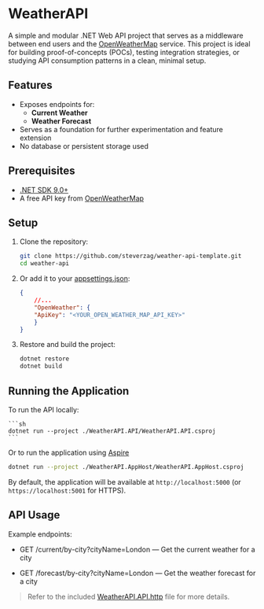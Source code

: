 # WeatherAPI

A simple and modular .NET Web API project that serves as a middleware between end users and the [OpenWeatherMap](https://openweathermap.org/) service. This project is ideal for building proof-of-concepts (POCs), testing integration strategies, or studying API consumption patterns in a clean, minimal setup.

## Features

- Exposes endpoints for:
  - **Current Weather**
  - **Weather Forecast**
- Serves as a foundation for further experimentation and feature extension
- No database or persistent storage used

## Prerequisites

- [.NET SDK 9.0+](https://dotnet.microsoft.com/download/dotnet/9.0)
- A free API key from [OpenWeatherMap](https://openweathermap.org/)

## Setup

1. Clone the repository:
   ```sh
   git clone https://github.com/steverzag/weather-api-template.git
   cd weather-api
   ```
2. Or add it to your [appsettings.json](WeatherAPI.API/appsettings.json):
    ```json
    {
        //...
        "OpenWeather": {
        "ApiKey": "<YOUR_OPEN_WEATHER_MAP_API_KEY>"
        }   
    }
    ```

3. Restore and build the project:

    ```sh
    dotnet restore
    dotnet build
    ```

## Running the Application
To run the API locally:

    ```sh
    dotnet run --project ./WeatherAPI.API/WeatherAPI.API.csproj
    ```

Or to run the application using [Aspire](https://learn.microsoft.com/en-us/dotnet/aspire/get-started/aspire-overview)

   ```sh
   dotnet run --project ./WeatherAPI.AppHost/WeatherAPI.AppHost.csproj
   ```

By default, the application will be available at `http://localhost:5000` (or `https://localhost:5001` for HTTPS).

## API Usage
Example endpoints:

 - GET /current/by-city?cityName=London — Get the current weather for a city

 - GET /forecast/by-city?cityName=London — Get the weather forecast for a city

 > Refer to the included [WeatherAPI.API.http](WeatherAPI.API/WeatherAPI.API.http) file for more details.





